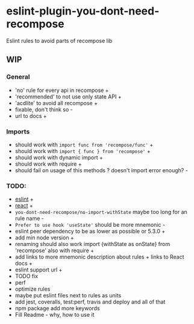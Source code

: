 # eslint-plugin-you-dont-need-recompose

Eslint rules to avoid parts of recompose lib

## WIP

### General

- 'no' rule for every api in recompose +
- 'recommended' to not use only state API +
- 'acdlite' to avoid all recompose +
- fixable, don't think so -
- url to docs +

### Imports

- should work with `import func from 'recompose/func'` +
- should work with `import { func } from 'recompose'` +
- should work with dynamic import +
- should work with require +
- should fail on usage of this methods ? doesn't import error enough? -

### TODO:

- [eslint](https://eslint.org/docs/developer-guide/working-with-rules) +
- [react](https://reactjs.org/docs/hooks-faq.html#do-hooks-replace-render-props-and-higher-order-components) +
- `you-dont-need-recompose/no-import-withState` maybe too long for an rule name -
- `Prefer to use hook 'useState'` should be more mnemonic -
- eslint peer dependency to be as lower as possible or 5.3.0 +
- add min node version +
- renaming should also work import {withState as onState} from 'recompose' also with require +
- add links to more mnemonic description about rules + links to React docs +
- eslint support url +
- TODO fix
- perf
- optimize rules
- maybe put eslint files next to rules as units
- add jest, coveralls, test:perf, travis and deploy and all of that
- npm package add more keywords
- Fill Readme - why, how to use it
